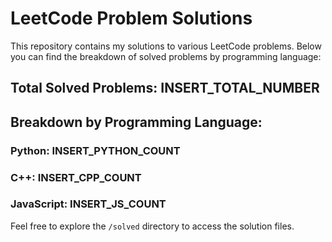 # LeetCode Problem Solutions

This repository contains my solutions to various LeetCode problems. Below you can find the breakdown of solved problems by programming language:

## Total Solved Problems: INSERT_TOTAL_NUMBER

## Breakdown by Programming Language:

### Python: INSERT_PYTHON_COUNT

### C++: INSERT_CPP_COUNT

### JavaScript: INSERT_JS_COUNT

Feel free to explore the `/solved` directory to access the solution files.

